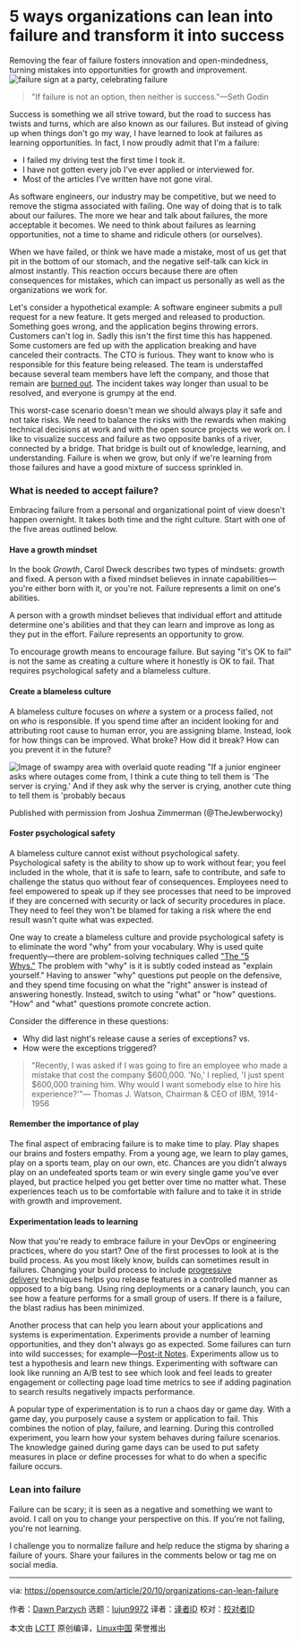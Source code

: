 [#]: collector: (lujun9972)
[#]: translator: ( )
[#]: reviewer: ( )
[#]: publisher: ( )
[#]: url: ( )
[#]: subject: (5 ways organizations can lean into failure and transform it into success)
[#]: via: (https://opensource.com/article/20/10/organizations-can-lean-failure)
[#]: author: (Dawn Parzych https://opensource.com/users/dawnparzych)

5 ways organizations can lean into failure and transform it into success
======
Removing the fear of failure fosters innovation and open-mindedness,
turning mistakes into opportunities for growth and improvement.
![failure sign at a party, celebrating failure][1]

> "If failure is not an option, then neither is success."—Seth Godin

Success is something we all strive toward, but the road to success has twists and turns, which are also known as our failures. But instead of giving up when things don't go my way, I have learned to look at failures as learning opportunities. In fact, I now proudly admit that I'm a failure:

  * I failed my driving test the first time I took it.
  * I have not gotten every job I've ever applied or interviewed for.
  * Most of the articles I've written have not gone viral.



As software engineers, our industry may be competitive, but we need to remove the stigma associated with failing. One way of doing that is to talk about our failures. The more we hear and talk about failures, the more acceptable it becomes. We need to think about failures as learning opportunities, not a time to shame and ridicule others (or ourselves).

When we have failed, or think we have made a mistake, most of us get that pit in the bottom of our stomach, and the negative self-talk can kick in almost instantly. This reaction occurs because there are often consequences for mistakes, which can impact us personally as well as the organizations we work for.

Let's consider a hypothetical example: A software engineer submits a pull request for a new feature. It gets merged and released to production. Something goes wrong, and the application begins throwing errors. Customers can't log in. Sadly this isn't the first time this has happened. Some customers are fed up with the application breaking and have canceled their contracts. The CTO is furious. They want to know who is responsible for this feature being released. The team is understaffed because several team members have left the company, and those that remain are [burned out][2]. The incident takes way longer than usual to be resolved, and everyone is grumpy at the end.

This worst-case scenario doesn't mean we should always play it safe and not take risks. We need to balance the risks with the rewards when making technical decisions at work and with the open source projects we work on. I like to visualize success and failure as two opposite banks of a river, connected by a bridge. That bridge is built out of knowledge, learning, and understanding. Failure is when we grow, but only if we're learning from those failures and have a good mixture of success sprinkled in.

### What is needed to accept failure?

Embracing failure from a personal and organizational point of view doesn't happen overnight. It takes both time and the right culture. Start with one of the five areas outlined below.

#### Have a growth mindset

In the book _Growth_, Carol Dweck describes two types of mindsets: growth and fixed. A person with a fixed mindset believes in innate capabilities—you're either born with it, or you're not. Failure represents a limit on one's abilities.

A person with a growth mindset believes that individual effort and attitude determine one's abilities and that they can learn and improve as long as they put in the effort. Failure represents an opportunity to grow.

To encourage growth means to encourage failure. But saying "it's OK to fail" is not the same as creating a culture where it honestly is OK to fail. That requires psychological safety and a blameless culture.

#### Create a blameless culture

A blameless culture focuses on _where_ a system or a process failed, not on _who_ is responsible. If you spend time after an incident looking for and attributing root cause to human error, you are assigning blame. Instead, look for how things can be improved. What broke? How did it break? How can you prevent it in the future?

![Image of swampy area with overlaid quote reading "If a junior engineer asks where outages come from, I think a cute thing to tell them is 'The server is crying.' And if they ask why the server is crying, another cute thing to tell them is 'probably becaus][3]

Published with permission from Joshua Zimmerman (@TheJewberwocky)

#### Foster psychological safety

A blameless culture cannot exist without psychological safety. Psychological safety is the ability to show up to work without fear; you feel included in the whole, that it is safe to learn, safe to contribute, and safe to challenge the status quo without fear of consequences. Employees need to feel empowered to speak up if they see processes that need to be improved if they are concerned with security or lack of security procedures in place. They need to feel they won't be blamed for taking a risk where the end result wasn't quite what was expected.

One way to create a blameless culture and provide psychological safety is to eliminate the word "why" from your vocabulary. Why is used quite frequently—there are problem-solving techniques called ["The "5 Whys."][4] The problem with "why" is it is subtly coded instead as "explain yourself." Having to answer "why" questions put people on the defensive, and they spend time focusing on what the "right" answer is instead of answering honestly. Instead, switch to using "what" or "how" questions. "How" and "what" questions promote concrete action.

Consider the difference in these questions:

  * Why did last night's release cause a series of exceptions?
vs.
  * How were the exceptions triggered?



> "Recently, I was asked if I was going to fire an employee who made a mistake that cost the company $600,000. 'No,' I replied, 'I just spent $600,000 training him. Why would I want somebody else to hire his experience?'"— Thomas J. Watson, Chairman &amp; CEO of IBM, 1914-1956

#### Remember the importance of play

The final aspect of embracing failure is to make time to play. Play shapes our brains and fosters empathy. From a young age, we learn to play games, play on a sports team, play on our own, etc. Chances are you didn't always play on an undefeated sports team or win every single game you've ever played, but practice helped you get better over time no matter what. These experiences teach us to be comfortable with failure and to take it in stride with growth and improvement.

#### Experimentation leads to learning

Now that you're ready to embrace failure in your DevOps or engineering practices, where do you start? One of the first processes to look at is the build process. As you most likely know, builds can sometimes result in failures. Changing your build process to include [progressive delivery][5] techniques helps you release features in a controlled manner as opposed to a big bang. Using ring deployments or a canary launch, you can see how a feature performs for a small group of users. If there is a failure, the blast radius has been minimized.

Another process that can help you learn about your applications and systems is experimentation. Experiments provide a number of learning opportunities, and they don't always go as expected. Some failures can turn into wild successes; for example—[Post-it Notes][6]. Experiments allow us to test a hypothesis and learn new things. Experimenting with software can look like running an A/B test to see which look and feel leads to greater engagement or collecting page load time metrics to see if adding pagination to search results negatively impacts performance.

A popular type of experimentation is to run a chaos day or game day. With a game day, you purposely cause a system or application to fail. This combines the notion of play, failure, and learning. During this controlled experiment, you learn how your system behaves during failure scenarios. The knowledge gained during game days can be used to put safety measures in place or define processes for what to do when a specific failure occurs.

### Lean into failure

Failure can be scary; it is seen as a negative and something we want to avoid. I call on you to change your perspective on this. If you're not failing, you're not learning.

I challenge you to normalize failure and help reduce the stigma by sharing a failure of yours. Share your failures in the comments below or tag me on social media.

--------------------------------------------------------------------------------

via: https://opensource.com/article/20/10/organizations-can-lean-failure

作者：[Dawn Parzych][a]
选题：[lujun9972][b]
译者：[译者ID](https://github.com/译者ID)
校对：[校对者ID](https://github.com/校对者ID)

本文由 [LCTT](https://github.com/LCTT/TranslateProject) 原创编译，[Linux中国](https://linux.cn/) 荣誉推出

[a]: https://opensource.com/users/dawnparzych
[b]: https://github.com/lujun9972
[1]: https://opensource.com/sites/default/files/styles/image-full-size/public/lead-images/fail_failure_celebrate.png?itok=LbvDAEZF (failure sign at a party, celebrating failure)
[2]: https://opensource.com/article/19/11/burnout-open-source-communities
[3]: https://opensource.com/sites/default/files/uploads/quote-failure-opensource_0.png
[4]: https://en.wikipedia.org/wiki/Five_whys
[5]: https://launchdarkly.com/blog/all-the-canaries-lived-its-time-to-adopt-progressive-delivery/
[6]: https://www.ideatovalue.com/insp/nickskillicorn/2017/04/true-story-post-notes-almost-failed/
